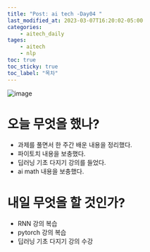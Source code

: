 ```yaml
---
title: "Post: ai tech -Day04 "
last_modified_at: 2023-03-07T16:20:02-05:00
categories:
    - aitech_daily
tages:
    - aitech
    - nlp
toc: true
toc_sticky: true
toc_label: "목차"
---
```


![image](../../../image/aitech.png)


# 오늘 무엇을 했나?
- 과제를 풀면서 한 주간 배운 내용을 정리했다.
- 파이토치 내용을 보충했다.
- 딥러닝 기초 다지기 강의를 들었다. 
- ai math 내용을 보충했다.
  
# 내일 무엇을 할 것인가?
- RNN 강의 복습
- pytorch 강의 복습
- 딥러닝 기초 다지기 강의 수강